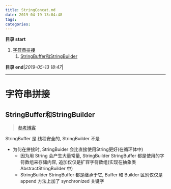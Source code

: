 ```yaml
---
title: StringConcat.md
date: 2019-04-19 13:04:48
tags: 
categories: 
---
```


**目录 start**
 
1. [字符串拼接](#字符串拼接)
    1. [StringBuffer和StringBuilder](#stringbuffer和stringbuilder)

**目录 end**|_2019-05-13 18:47_|
****************************************
# 字符串拼接

## StringBuffer和StringBuilder
> [参考博客](https://blog.csdn.net/rmn190/article/details/1492013)

StringBuffer 是 线程安全的, StringBuilder 不是

- 为何在拼接时, StringBuider 会比直接使用String更好(在循环体中)   
    - 因为用 String 会产生大量常量, StringBuilder StringBuffer 都是使用的字符数组来存储内容, 追加仅仅是扩容字符数组(实现在抽象类 AbstractStringBuilder 中)  
    - StringBuilder StringBuffer 都是继承于它, Buffer 和 Builder 区别仅仅是 append 方法上加了 synchronized 关键字

